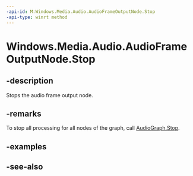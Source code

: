 ```yaml
---
-api-id: M:Windows.Media.Audio.AudioFrameOutputNode.Stop
-api-type: winrt method
---
```


<!-- Method syntax
public void Stop()
-->

# Windows.Media.Audio.AudioFrameOutputNode.Stop

## -description
Stops the audio frame output node.

## -remarks
To stop all processing for all nodes of the graph, call [AudioGraph.Stop](audiograph_stop_1201535524.md).

## -examples

## -see-also

